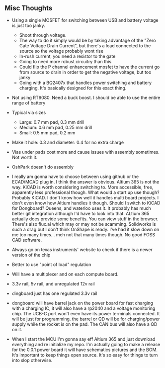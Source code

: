 ## Misc Thoughts

- Using a single MOSFET for switching between USB and battery voltage is just too janky.
    - Shoot through voltage.
    - The way to do it simply would be by taking advantage of the "Zero Gate Voltage Drain Current", but there's a load connected to the source so the voltage probably wont rise
    - In-rush current, you need a resistor to the gate
    - Going to need more robust circuitry than this
    - Could flip the P channel enhancement mosfet to have the current go from source to drain in order to get the negative voltage, but too janky
    - Going with a BQ2407x that handles power switching and battery charging. It's basically designed for this exact thing.
- Not using RT9080. Need a buck boost. I should be able to use the entire range of battery

- Typical via sizes
    - Large: 0.7 mm pad, 0.3 mm drill
    - Medium: 0.6 mm pad, 0.25 mm drill
    - Small: 0.5 mm pad, 0.2 mm
- Make it hole: 0.3 and diameter: 0.4 for no extra charge

- Vias under pads cost more and cause issues with assembly sometimes. Not worth it.

- OshPark doesn't do assembly

- I really am gonna have to choose between using github or the ECAD/MCAD plug in. I think the answer is obvious. Altium 365 is not the way. KiCAD is worth considering switching to. More accessible, free, apparently less professional though. What would a start up use though? Probably KiCAD. I don't know how well it handles multi board projects. I don't even know how Altium handles it though. Should I switch to KiCAD for Dongboard? Queens, and waterloo uses it. It probably has much better git integration although I'd have to look into that. ALtium 365 actually does provide some benefits. You can view stuff in the browser. There's also flux.ai which may or may not be scamming. Solidworks is such a drag but I don't think OnShape is ready. I've had it slow down on me too many times... meh not that many times though. No good FOSS CAD software. 

- Always go on texas instruments' website to check if there is a newer version of the chip

- Better to use "point of load" regulation 


- Will have a multiplexer and on each compute board.
- 3.3v rail, 5v rail, and unregulated 12v rail
- dingboard just has one regulated 3.3v rail
- dongboard will have barrel jack on the power board for fast charging with a charging IC, it will also have a rp2040 and a voltage monitoring chip. The UCB-C port won't even have its power terminals connected. It will be just for programming. the barrel or QD will be for charging/power supply while the rocket is on the pad. The CAN bus will also have a QD on it.

- When I start the MCU I'm gonna say eff Altium 365 and just download everything and re initialize my repo. I'm actually going to make a release for the 0.0.1 power board it will have schematics pictures and the BOM. It's important to keep things open source. It's so easy for things to turn into slop otherwise.